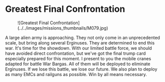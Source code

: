 # Greatest Final Confrontation

<figure markdown>
  ![Greatest Final Confrontation](../../images/missions_thumbnails/M079.jpg)
</figure>

A large alien army is approaching. They not only come in an unprecedented scale, but bring along several Erginuses. They are determined to end this war.
It's time for the showdown. With our limited battle force, we should have avoided direct confrontation, but we've got the final trump card especially prepared for this moment.
I present to you the mobile cranes adapted for battle War Bargas. All of them will be deployed to eliminate Erginuses. If we lose this battle, we lose our future. We also plan to deploy as many EMCs and railguns as possible. Win by all means necessary.
